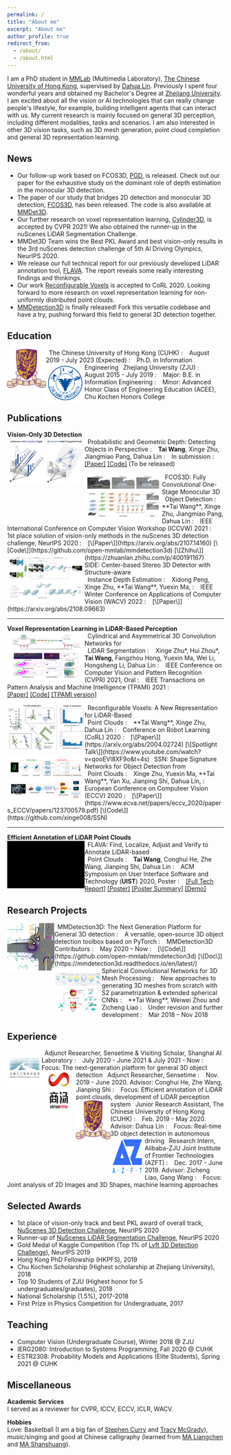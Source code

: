 ```yaml
---
permalink: /
title: "About me"
excerpt: "About me"
author_profile: true
redirect_from: 
  - /about/
  - /about.html
---
```


I am a PhD student in [MMLab](http://mmlab.ie.cuhk.edu.hk/) (Multimedia Laboratory), [The Chinese University of Hong Kong](https://www.cuhk.edu.hk/english/index.html), supervised by [Dahua Lin](http://dahua.site/). Previously I spent four wonderful years and obtained my Bachelor's Degree at [Zhejiang University](https://www.zju.edu.cn/english/). I am excited about all the vision or AI technologies that can really change people's lifestyle, for example, building intelligent agents that can interact with us. My current research is mainly focused on general 3D perception, including different modalities, tasks and scenarios. I am also interested in other 3D vision tasks, such as 3D mesh generation, point cloud completion and general 3D representation learning.

News
----------
- Our follow-up work based on FCOS3D, [PGD](https://arxiv.org/abs/2107.14160), is released. Check out our paper for the exhaustive study on the dominant role of depth estimation in the monocular 3D detection.
- The paper of our study that bridges 2D detection and monocular 3D detection, [FCOS3D](https://arxiv.org/abs/2104.10956), has been released. The code is also available at [MMDet3D](https://github.com/open-mmlab/mmdetection3d).
- Our further research on voxel representation learning, [Cylinder3D](https://arxiv.org/abs/2011.10033), is accepted by CVPR 2021! We also obtained the runner-up in the nuScenes LiDAR Segmentation Challenge.
- MMDet3D Team wins the Best PKL Award and best vision-only results in the 3rd nuScenes detection challenge of 5th AI Driving Olympics, NeurIPS 2020.
- We release our full technical report for our previously developed LiDAR annotation tool, [FLAVA](https://arxiv.org/abs/2011.10174). The report reveals some really interesting findings and thinkings.
- Our work [Reconfigurable Voxels](https://arxiv.org/abs/2004.02724) is accepted to CoRL 2020. Looking forward to more research on voxel representation learning for non-uniformly distributed point clouds.
- [MMDetection3D](https://github.com/open-mmlab/mmdetection3d) is finally released! Fork this versatile codebase and have a try, pushing forward this field to general 3D detection together.

Education
----------
<img src="../images/cuhk.png" width = "90" height = "90" alt="cuhk" align="left" />
&ensp;The Chinese University of Hong Kong (CUHK)
:   &nbsp;&ensp;August 2019 - July 2023 (Expected)
:   &nbsp;&ensp;Ph.D. in Information Engineering

<img src="../images/zju.png" width = "90" height = "90" alt="zju" align="left" />
&ensp;Zhejiang University (ZJU)
:   &nbsp;&ensp;August 2015 - July 2019
:   &nbsp;&ensp;Major: B.E. in Information Engineering
:   &nbsp;&ensp;Minor: Advanced Honor Class of Engineering Education (ACEE), Chu Kochen Honors College

Publications
----------
**Vision-Only 3D Detection** <br/>
<img src="../images/PGD.png" width = "180" height = "110" alt="pgd" align="left" />
&ensp;Probabilistic and Geometric Depth: Detecting Objects in Perspective
:   &nbsp;&ensp;**Tai Wang**, Xinge Zhu, Jiangmiao Pang, Dahua Lin
:   &nbsp;&ensp;In submission
:   &nbsp;&ensp;[\[Paper\]](https://arxiv.org/abs/2107.14160)&nbsp;[\[Code\]](https://github.com/open-mmlab/mmdetection3d) (To be released)

<img src="../images/FCOS3D.png" width = "180" height = "110" alt="fcos3d" align="left" />
&ensp;FCOS3D: Fully Convolutional One-Stage Monocular 3D <br/> &ensp;Object Detection
:   &nbsp;&ensp;**Tai Wang**, Xinge Zhu, Jiangmiao Pang, Dahua Lin
:   &nbsp;&ensp;IEEE International Conference on Computer Vision Workshop (ICCVW) 2021
:   &nbsp;&ensp;1st place solution of vision-only methods in the nuScenes 3D detection challenge, NeurIPS 2020
:   &nbsp;&ensp;[\[Paper\]](https://arxiv.org/abs/2107.14160)&nbsp;[\[Code\]](https://github.com/open-mmlab/mmdetection3d)&nbsp;[\[Zhihu\]](https://zhuanlan.zhihu.com/p/400191167)

<img src="../images/SIDE.png" width = "180" height = "110" alt="side" align="left" />
&ensp;SIDE: Center-based Stereo 3D Detector with Structure-aware <br/> &ensp;Instance Depth Estimation
:   &nbsp;&ensp;Xidong Peng, Xinge Zhu, **Tai Wang**, Yuexin Ma,
:   &nbsp;&ensp;IEEE Winter Conference on Applications of Computer Vision (WACV) 2022
:   &nbsp;&ensp;[\[Paper\]](https://arxiv.org/abs/2108.09663)

----------
**Voxel Representation Learning in LiDAR-Based Perception** <br/>
<img src="../images/cylinder3d.png" width = "180" height = "110" alt="cylinder3d" align="left" />
&ensp;Cylindrical and Asymmetrical 3D Convolution Networks for <br/> &ensp;LiDAR Segmentation
:   &nbsp;&ensp;Xinge Zhu\*, Hui Zhou\*, **Tai Wang**, Fangzhou Hong, Yuexin Ma, Wei Li, Hongsheng Li, Dahua Lin
:   &nbsp;&ensp;IEEE Conference on Computer Vision and Pattern Recognition (CVPR) 2021, Oral
:   &nbsp;&ensp;IEEE Transactions on Pattern Analysis and Machine Intelligence (TPAMI) 2021
:   &nbsp;&ensp;[\[Paper\]](https://openaccess.thecvf.com/content/CVPR2021/papers/Zhu_Cylindrical_and_Asymmetrical_3D_Convolution_Networks_for_LiDAR_Segmentation_CVPR_2021_paper.pdf)&nbsp;[\[Code\]](https://github.com/xinge008/Cylinder3D)&nbsp;[\[TPAMI version\]](https://ieeexplore.ieee.org/document/9495168)

<img src="../images/reconfig.png" width = "180" height = "110" alt="reconfig" align="left" />
&ensp;Reconfigurable Voxels: A New Representation for LiDAR-Based <br/> &ensp;Point Clouds
:   &nbsp;&ensp;**Tai Wang**, Xinge Zhu, Dahua Lin
:   &nbsp;&ensp;Conference on Robot Learning (CoRL) 2020
:   &nbsp;&ensp;[\[Paper\]](https://arxiv.org/abs/2004.02724)&nbsp;[\[Spotlight Talk\]](https://www.youtube.com/watch?v=qooEVl8XF9o&t=4s)

<img src="../images/SSN.png" width = "180" height = "110" alt="ssn" align="left" />
&ensp;SSN: Shape Signature Networks for Object Detection from <br/> &ensp;Point Clouds
:   &nbsp;&ensp;Xinge Zhu, Yuexin Ma, **Tai Wang**, Yan Xu, Jianping Shi, Dahua Lin,
:   &nbsp;&ensp;European Conference on Computeer Vision (ECCV) 2020
:   &nbsp;&ensp;[\[Paper\]](https://www.ecva.net/papers/eccv_2020/papers_ECCV/papers/123700579.pdf)&nbsp;[\[Code\]](https://github.com/xinge008/SSN)

----------
**Efficient Annotation of LiDAR Point Clouds** <br/>
<img src="../images/flava.gif" width = "180" height = "110" alt="flava" align="left" />
&ensp;FLAVA: Find, Localize, Adjust and Verify to Annotate LiDAR-based <br/> &ensp;Point Clouds
:   &nbsp;&ensp;**Tai Wang**, Conghui He, Zhe Wang, Jianping Shi, Dahua Lin
:   &nbsp;&ensp;ACM Symposium on User Interface Software and Technology (**UIST**) 2020, Poster
:   &nbsp;&ensp;[\[Full Tech Report\]](https://arxiv.org/abs/2011.10174)&nbsp;[\[Poster\]](https://dl.acm.org/doi/10.1145/3379350.3416176)&nbsp;[\[Poster Summary\]](https://uist.acm.org/uist2020/data/posters/1024.pdf)&nbsp;[\[Demo\]](https://www.youtube.com/watch?v=hri54dzPxnI)

Research Projects
----------
<img src="../images/mmdet3d.gif" width = "110" height = "110" alt="mmdet3d" align="left" />
&ensp;MMDetection3D: The Next Generation Platform for General 3D detection
:   &nbsp;&ensp;A versatile, open-source 3D object detection toolbox based on PyTorch
:   &nbsp;&ensp;MMDetection3D Contributors
:   &nbsp;&ensp;May 2020 – Now
:   &nbsp;&ensp;[\[Code\]](https://github.com/open-mmlab/mmdetection3d)&nbsp;[\[Doc\]](https://mmdetection3d.readthedocs.io/en/latest/)

<img src="../images/s2mesh.png" width = "110" height = "110" alt="s2mesh" align="left" />
&ensp;Spherical Convolutional Networks for 3D Mesh Processing
:   &nbsp;&ensp;New approaches to generating 3D meshes from scratch with S2 parametrization & extended spherical CNNs
:   &nbsp;&ensp;**Tai Wang**, Weiwei Zhou and Zicheng Liao
:   &nbsp;&ensp;Under revision and further development
:   &nbsp;&ensp;Mar 2018 – Nov 2018

Experience
----------
<img src="../images/shlab.jpg" width = "80" height = "90" alt="shlab" align="left" />
&ensp;Adjunct Researcher, Sensetime & Visiting Scholar, Shanghai AI Laboratory
:   &nbsp;&ensp;July 2020 - June 2021 & July 2021 - Now
:   &nbsp;&ensp;Focus: The next-generation platform for general 3D object detection

<img src="../images/sensetime.jpg" width = "80" height = "90" alt="sensetime" align="left" />
&ensp;Adjunct Researcher, Sensetime
:   &nbsp;&ensp;Nov. 2019 - June 2020. Advisor: Conghui He, Zhe Wang, Jianping Shi
:   &nbsp;&ensp;Focus: Efficient annotation of LiDAR point clouds, development of LiDAR perception system

<img src="../images/cuhk.png" width = "80" height = "90" alt="cuhk" align="left" />
&ensp;Junior Research Assistant, The Chinese University of Hong Kong (CUHK)
:   &nbsp;&ensp;Feb. 2019 - May 2020. Advisor: Dahua Lin
:   &nbsp;&ensp;Focus: Real-time 3D object detection in autonomous driving

<img src="../images/AZFT.png" width = "80" height = "90" alt="AZFT" align="left" />
&ensp;Research Intern, Alibaba-ZJU Joint Institute of Frontier Technologies (AZFT)
:   &nbsp;&ensp;Dec. 2017 - June 2019. Advisor: Zicheng Liao, Gang Wang
:   &nbsp;&ensp;Focus: Joint analysis of 2D Images and 3D Shapes, machine learning approaches

Selected Awards
----------
- 1st place of vision-only track and best PKL award of overall track, [NuScenes 3D Detection Challenge](https://www.nuscenes.org/object-detection?externalData=all&mapData=all&modalities=Any), NeurIPS 2020
- Runner-up of [NuScenes LiDAR Segmentation Challenge](https://www.nuscenes.org/lidar-segmentation?externalData=all&mapData=all&modalities=Any), NeurIPS 2020
- Gold Medal of Kaggle Competition (Top 1% of [Lyft 3D Detection Challenge](https://www.nuscenes.org/lidar-segmentation?externalData=all&mapData=all&modalities=Any)), NeurIPS 2019
- Hong Kong PhD Fellowship (HKPFS), 2019
- Chu Kochen Scholarship (Highest scholarship at Zhejiang University), 2018
- Top 10 Students of ZJU (Highest honor for 5 undergraduates/graduates), 2018
- National Scholarship (1.5%), 2017-2018
- First Prize in Physics Competition for Undergraduate, 2017

Teaching
----------
- Computer Vision (Undergraduate Course), Winter 2018 @ ZJU
- IERG2080: Introduction to Systems Programming, Fall 2020 @ CUHK
- ESTR2308: Probability Models and Applications (Elite Students), Spring 2021 @ CUHK

Miscellaneous
----------
**Academic Services** <br/>
I served as a reviewer for CVPR, ICCV, ECCV, ICLR, WACV.

**Hobbies** <br/>
Love: Basketball (I am a big fan of [Stephen Curry](https://en.wikipedia.org/wiki/Stephen_Curry) and [Tracy McGrady](https://en.wikipedia.org/wiki/Tracy_McGrady)), music/singing and good at Chinese calligraphy (learned from [MA Liangchen](https://baike.baidu.com/item/%E9%A9%AC%E8%89%AF%E8%BE%B0/5438872) and [MA Shanshuang](https://baike.baidu.com/item/%E9%A9%AC%E5%96%84%E5%8F%8C/5954206)).
